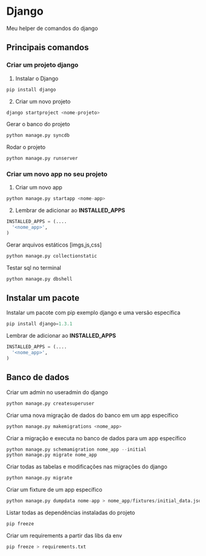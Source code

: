 # Django

Meu helper de comandos do django

## Principais comandos

### Criar um projeto django

1. Instalar o Django
```python
pip install django
```

2. Criar um novo projeto
```python
django startproject <nome-projeto>
```

Gerar o banco do projeto
```python
python manage.py syncdb
```

Rodar o projeto
```python
python manage.py runserver
```

### Criar um novo app no seu projeto

1. Criar um novo app
```python
python manage.py startapp <nome-app>
```

2. Lembrar de adicionar ao **INSTALLED_APPS**
```python
INSTALLED_APPS = (....
  '<nome_app>',
)
```

Gerar arquivos estáticos [imgs,js,css]
```python
python manage.py collectionstatic
```

Testar sql no terminal
```python
python manage.py dbshell
```

## Instalar um pacote

Instalar um pacote com pip exemplo django e uma versão específica
```python
pip install django=1.3.1
```

Lembrar de adicionar ao **INSTALLED_APPS**
```python
INSTALLED_APPS = (....
  '<nome_app>',
)
```

## Banco de dados

Criar um admin no useradmin do django
```python
python manage.py createsuperuser
```

Criar uma nova migração de dados do banco em um app específico
```python
python manage.py makemigrations <nome_app>
```

Criar a migração e executa no banco de dados para um app específico

```python
python manage.py schemamigration nome_app --initial
python manage.py migrate nome_app
```

Criar todas as tabelas e modificações nas migrações do django

```python
python manage.py migrate
```
Criar um fixture de um app específico

```python
python manage.py dumpdata nome-app > nome_app/fixtures/initial_data.json
```

Listar todas as dependências instaladas do projeto

```python
pip freeze
```

Criar um requirements a partir das libs da env

```python
pip freeze > requirements.txt
```
